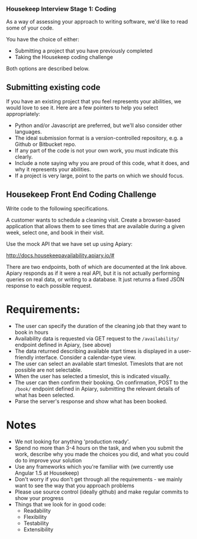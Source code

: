 ### Housekeep Interview Stage 1: Coding
As a way of assessing your approach to writing software, we'd like to read some of your code.

You have the choice of either:

- Submitting a project that you have previously completed
- Taking the Housekeep coding challenge

Both options are described below.


## Submitting existing code
If you have an existing project that you feel represents your abilities, we would love to see it. Here are a few pointers to help you select appropriately:
- Python and/or Javascript are preferred, but we'll also consider other languages.
- The ideal submission format is a version-controlled repository, e.g. a Github or Bitbucket repo.
- If any part of the code is not your own work, you must indicate this clearly.
- Include a note saying why you are proud of this code, what it does, and why it represents your abilities.
- If a project is very large, point to the parts on which we should focus.


## Housekeep Front End Coding Challenge
Write code to the following specifications.

A customer wants to schedule a cleaning visit. Create a browser-based application that allows them to see times that are available during a given week, select one, and book in their visit.

Use the mock API that we have set up using Apiary:

http://docs.housekeepavailability.apiary.io/#

There are two endpoints, both of which are documented at the link above. Apiary responds as if it were a real API, but it is not actually performing queries on real data, or writing to a database. It just returns a fixed JSON response to each possible request.

# Requirements:
- The user can specify the duration of the cleaning job that they want to book in hours
- Availability data is requested via GET request to the `/availability/` endpoint defined in Apiary, (see above)
- The data returned describing available start times is displayed in a user-friendly interface. Consider a calendar-type view.
- The user can select an available start timeslot. Timeslots that are not possible are not selectable.
- When the user has selected a timeslot, this is indicated visually.
- The user can then confirm their booking. On confirmation, POST to the `/book/` endpoint defined in Apiary, submitting the relevant details of what has been selected.
- Parse the server's response and show what has been booked.

# Notes
- We not looking for anything 'production ready'.
- Spend no more than 3-4 hours on the task, and when you submit the work, describe why you made the choices you did, and what you could do to improve your solution
- Use any frameworks which you're familiar with (we currently use Angular 1.5 at Housekeep)
- Don't worry if you don't get through all the requirements - we mainly want to see the way that you approach problems
- Please use source control (ideally github) and make regular commits to show your progress
- Things that we look for in good code:
    - Readability
    - Flexibility
    - Testability
    - Extensibility
